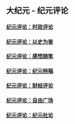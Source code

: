 ## 大纪元 - 纪元评论

#### [纪元评论：时政评论](indexes/nsc1025/README.md?04220330)
#### [纪元评论：以史为鉴](indexes/nsc1028/README.md?04220330)
#### [纪元评论：感悟随笔](indexes/nsc1035/README.md?04220330)
#### [纪元评论：纪元特稿](indexes/nsc424/README.md?04220330)
#### [纪元评论：财经评论](indexes/nsc1026/README.md?04220330)
#### [纪元评论：自由广场](indexes/nsc993/README.md?04220330)
#### [纪元评论：纪元社论](indexes/nsc422/README.md?04220330)
